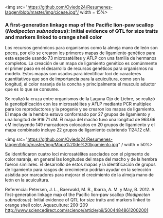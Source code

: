 
<img src="https://github.com/Oviedo24/Resumenes-labgen/blob/master/img/cicese.jpg"/ width = 15%>

### A first-generation linkage map of the Pacific lion-paw scallop (*Nodipecten subnodosus*): Initial evidence of QTL for size traits and markers linked to orange shell color

Los recursos genómicos para organismos como la almeja mano de león son pocos, por ello se crearon los primeros mapas de ligamiento genético para esta especie usando 73 microsatélites y AFLP con una familia de hermanos completos. La creación de un mapa de ligamiento genético es comúnmente el primer paso en el desarrollo de recursos genéticos para organismos no modelo. Estos mapas son usados para identificar loci de caracteres cuantitativos que son de importancia para la acuicultura, como son la longitud, el color naranja de la concha y principalmente el musculo aductor que es lo que se consume. 

Se realizó la cruza entre organismos de la Laguna Ojo de Liebre, se realizó la genotipificación con los microsatélites y AFLP mediante PCR multiplex para los reproductores y la progenie y se crearon los mapas de ligamiento. El mapa de la hembra estuvo conformado por 27 grupos de ligamiento y una longitud de 919.71 cM. El mapa del macho tuvo una longitud de 963.66 cM incluyendo 149 marcadores colocados en 20 grupos de ligamiento y el mapa combinado incluyo 22 grupos de ligamiento cubriendo 1124.12 cM.

<img src="https://github.com/Oviedo24/Resumenes-labgen/blob/master/img/Mapa%20de%20ligamiento.jpg" / width = 50%>

Se identificaron cuatro loci microsatélites asociados con el pigmento de color naranja, en general las longitudes del mapa del macho y de la hembra fueron similares. El desarrollo de estos mapas y la identificación de grupos de ligamiento para rasgos de crecimiento podrían ayudar en la selección asistida por marcadores para mejorar el crecimiento de la almeja mano de león en la acuicultura.



Referencia: Petersen, J. L., Baerwald, M. R., Ibarra, A. M. y  May, B. 2012. A first-generation linkage map of the Pacific lion-paw scallop (*Nodipecten subnodosus*): Initial evidence of QTL for size traits and markers linked to orange shell color.  Aquaculture: 200-209
http://www.sciencedirect.com/science/article/pii/S0044848612002001
